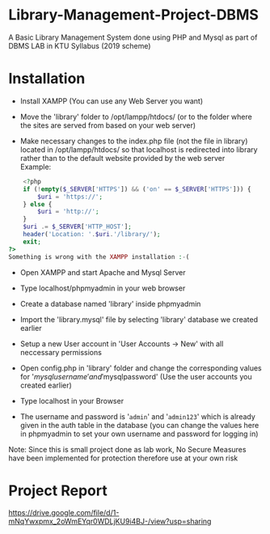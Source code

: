 # Library-Management-Project-DBMS
A Basic Library Management System done using PHP and Mysql as part of DBMS LAB in KTU Syllabus (2019 scheme)



# Installation

* Install XAMPP (You can use any Web Server you want)


* Move the 'library' folder to /opt/lampp/htdocs/ (or to the folder where the sites are served from based on your web server)



* Make necessary changes to the index.php file (not the file in library) located in /opt/lampp/htdocs/ so that localhost is redirected into library rather than to the default website provided by the web server <br> Example: 

```php
	<?php
	if (!empty($_SERVER['HTTPS']) && ('on' == $_SERVER['HTTPS'])) {
		$uri = 'https://';
	} else {
		$uri = 'http://';
	}
	$uri .= $_SERVER['HTTP_HOST'];
	header('Location: '.$uri.'/library/');
	exit;
?>
Something is wrong with the XAMPP installation :-(
```

* Open XAMPP and start Apache and Mysql Server

* Type localhost/phpmyadmin in your web browser

* Create a database named 'library' inside phpmyadmin

* Import the 'library.mysql' file by selecting 'library' database we created earlier

* Setup a new User account in 'User Accounts -> New' with all neccessary permissions

* Open config.php in 'library' folder and change the corresponding values for '$mysqlusername' and '$mysqlpassword' (Use the user accounts you created earlier)




* Type localhost in your Browser

* The username and password is '`admin`' and '`admin123`' which is already given in the auth table in the database (you can change the values here in phpmyadmin to set your own username and password for logging in)


Note: Since this is small project done as lab work, No Secure Measures have been implemented for protection therefore use at your own risk


# Project Report
https://drive.google.com/file/d/1-mNqYwxpmx_2oWmEYqr0WDLjKU9i4BJ-/view?usp=sharing
